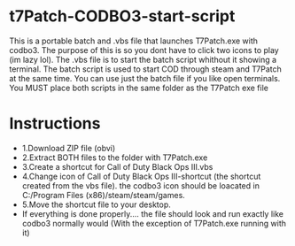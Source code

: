 # t7Patch-CODBO3-start-script
This is a portable batch and .vbs file that launches T7Patch.exe with codbo3.
The purpose of this is so you dont have to click two icons to play (im lazy lol).
The .vbs file is to start the batch script whithout it showing a terminal.
The batch script is used to start COD through steam and T7Patch at the same time. You can use just the batch file if you like open terminals. 
You MUST place both scripts in the same folder as the T7Patch exe file


#                                                             Instructions
- 1.Download ZIP file (obvi)
- 2.Extract BOTH files to the folder with T7Patch.exe
- 3.Create a shortcut for Call of Duty Black Ops III.vbs
- 4.Change icon of Call of Duty Black Ops III-shortcut (the shortcut created from the vbs file). the codbo3 icon should be loacated in C:/Program Files (x86)/steam/steam/games.
- 5.Move the shortcut file to your desktop. 
- If everything is done properly.... the file should look and run exactly like codbo3 normally would (With the exception of T7Patch.exe running with it) 

